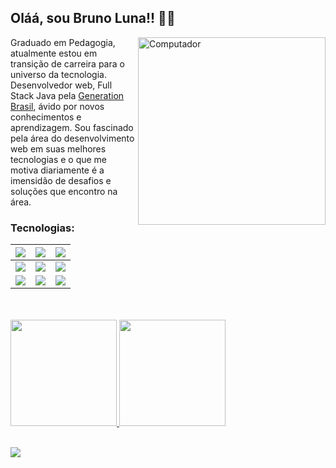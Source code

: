 ## Oláá, sou Bruno Luna!! 👨🏾

<img src= "https://github.com/iuricode/iuricode/blob/master/pc.svg" min-width="300px" max-width="400px" width="300px" align="right" alt="Computador">
<p align="left">
Graduado em Pedagogia, atualmente estou em transição de carreira para o universo da tecnologia. Desenvolvedor web, Full Stack Java pela <a href = "https://brazil.generation.org"> Generation Brasil</a>, ávido por novos conhecimentos e aprendizagem. Sou fascinado pela área do desenvolvimento web em suas melhores tecnologias e o que me motiva diariamente é a imensidão de desafios e soluções que encontro na área.
<br>

 </p>
 
### Tecnologias: 

| <img src="https://img.shields.io/badge/HTML5-orange?style=for-the-badge&logo=html5&logoColor=white"> | <img src="https://img.shields.io/badge/CSS3-blue?style=for-the-badge&logo=css3&logoColor=white"> | <img src="https://img.shields.io/badge/JavaScript-323330?style=for-the-badge&logo=javascript&logoColor=F7DF1E"> |
| :----------------------------------------------------------: | :----------------------------------------------------------: | :----------------------------------------------------------: |
| <img src="https://img.shields.io/badge/Angular-DD0031?style=for-the-badge&logo=angular&logoColor=white"> | <img src="https://img.shields.io/badge/Java-purple?style=for-the-badge&logo=java&logoColor=white"> | <img src="https://img.shields.io/badge/MySQL-00000F?style=for-the-badge&logo=mysql&logoColor=white"> |
|  <img src="https://img.shields.io/badge/Git-008000?style=for-the-badge&logo=git&logoColor=white"> | <img src="https://img.shields.io/badge/Spring_Boot-F2F4F9?style=for-the-badge&logo=spring-boot">| <img src="https://img.shields.io/badge/Bootstrap-563D7C?style=for-the-badge&logo=bootstrap&logoColor=whit"> | 




 <div>
 <br><br>
  <a href="https://github.com/Bruno-Luna">
  <img height="170em" src="https://github-readme-stats.vercel.app/api?username=Bruno-Luna&show_icons=true&theme=highcontrast&include_all_commits=true&count_private=true"/>
  
  <img height="170em" src="https://github-readme-stats.vercel.app/api/top-langs/?username=Bruno-Luna&layout=compact&langs_count=7&theme=highcontrast"/>
</div>
<br>
<p align="left">
 
  <a href="https://www.linkedin.com/in/bruno-luna-11590720a/" alt="Linkedin">
    <img src="https://img.shields.io/badge/-Linkedin-1C1C1C?style=for-the-badge&logo=Linkedin&logoColor=00FFFF&link=https://www.linkedin.com/in/bruno-luna-11590720a/"/>
  </a>
</p>  
